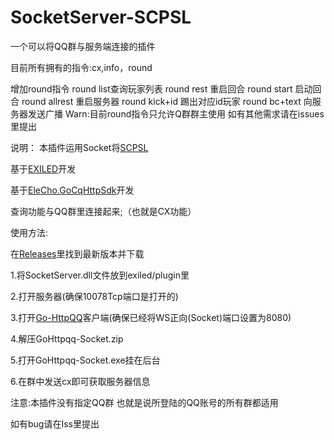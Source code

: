 # SocketServer-SCPSL
一个可以将QQ群与服务端连接的插件

目前所有拥有的指令:cx,info，round

增加round指令
round list查询玩家列表
round rest 重启回合
round start 启动回合
round allrest 重启服务器
round kick+id 踢出对应id玩家
round bc+text 向服务器发送广播
Warn:目前round指令只允许Q群群主使用 如有其他需求请在issues里提出


说明：
本插件运用Socket将[SCPSL](scpslgame.com)

基于[EXILED](https://github.com/Exiled-Team/EXILED/)开发

基于[EleCho.GoCqHttpSdk](https://github.com/OrgEleCho/EleCho.GoCqHttpSdk)开发

查询功能与QQ群里连接起来;（也就是CX功能）



使用方法:


在[Releases](https://github.com/NLK-TeamOffice/SocketServer-SCPSL/releases/)里找到最新版本并下载


1.将SocketServer.dll文件放到exiled/plugin里


2.打开服务器(确保10078Tcp端口是打开的)



3.打开[Go-HttpQQ](https://docs.go-cqhttp.org/)客户端(确保已经将WS正向(Socket)端口设置为8080)


4.解压GoHttpqq-Socket.zip


5.打开GoHttpqq-Socket.exe挂在后台 


6.在群中发送cx即可获取服务器信息

注意:本插件没有指定QQ群 也就是说所登陆的QQ账号的所有群都适用




如有bug请在Iss里提出
